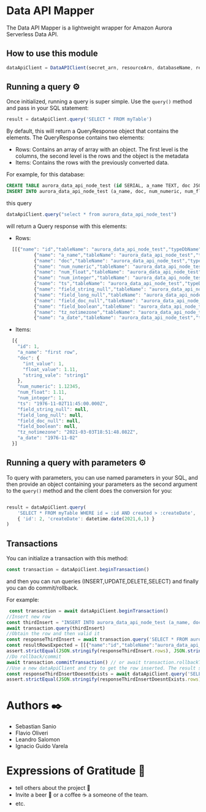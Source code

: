 # Data API Mapper

The Data API Mapper is a lightweight wrapper for Amazon Aurora Serverless Data API.

## How to use this module

```javascript
dataApiClient = DataAPIClient(secret_arn, resourceArn, databaseName, region)
```

## Running a query ⚙️
Once initialized, running a query is super simple. Use the `query()` method and pass in your SQL statement:

```javascript
result = dataApiClient.query('SELECT * FROM myTable')
```

By default, this will return a QueryResponse object that contains the elements. The QueryResponse contains two elements:
  * Rows: Contains an array of array with an object. The first level is the columns, the second level is the rows and the object is the metadata
  * Items: Contains the rows with the previously converted data.

For example, for this database:

```sql
CREATE TABLE aurora_data_api_node_test (id SERIAL, a_name TEXT, doc JSONB DEFAULT '{}', num_numeric NUMERIC (10, 5) DEFAULT 0.0, num_float float, num_integer integer, ts TIMESTAMP WITH TIME ZONE, field_string_null TEXT NULL, field_long_null integer NULL, field_doc_null JSONB NULL, field_boolean BOOLEAN NULL, tz_notimezone TIMESTAMP, a_date DATE);
INSERT INTO aurora_data_api_node_test (a_name, doc, num_numeric, num_float, num_integer, ts, tz_notimezone, a_date) VALUES ('first row', '{"string_vale": "string1", "int_value": 1, "float_value": 1.11}', 1.12345, 1.11, 1, '1976-11-02 08:45:00 UTC', '2021-03-03 15:51:48.082288', '1976-11-02');
```

this query 
```javascript 
dataApiClient.query("select * from aurora_data_api_node_test")
```

will return a Query response with this elements:

  * Rows:
  ```javascript
    [[{"name": "id","tableName": "aurora_data_api_node_test","typeDbName": "serial","nullable": false,"typeDataApi": "longValue","value": 1},
            {"name": "a_name","tableName": "aurora_data_api_node_test","typeDbName": "text","nullable": true,"typeDataApi": "stringValue","value": "first row"},
            {"name": "doc","tableName": "aurora_data_api_node_test","typeDbName": "jsonb","nullable": true,"typeDataApi": "stringValue","value": "{\"int_value\": 1, \"float_value\": 1.11, \"string_vale\": \"string1\"}"},
            {"name": "num_numeric","tableName": "aurora_data_api_node_test","typeDbName": "numeric","nullable": true,"typeDataApi": "stringValue","value": "1.12345"},
            {"name": "num_float","tableName": "aurora_data_api_node_test","typeDbName": "float8","nullable": true,"typeDataApi": "doubleValue","value": 1.11},
            {"name": "num_integer","tableName": "aurora_data_api_node_test","typeDbName": "int4","nullable": true,"typeDataApi": "longValue","value": 1},
            {"name": "ts","tableName": "aurora_data_api_node_test","typeDbName": "timestamptz","nullable": true,"typeDataApi": "stringValue","value": "1976-11-02 08:45:00"},
            {"name": "field_string_null","tableName": "aurora_data_api_node_test","typeDbName": "text","nullable": true,"typeDataApi": "isNull","value": null},
            {"name": "field_long_null","tableName": "aurora_data_api_node_test","typeDbName": "int4","nullable": true,"typeDataApi": "isNull","value": null},
            {"name": "field_doc_null","tableName": "aurora_data_api_node_test","typeDbName": "jsonb","nullable": true,"typeDataApi": "isNull","value": null},
            {"name": "field_boolean","tableName": "aurora_data_api_node_test","typeDbName": "bool","nullable": true,"typeDataApi": "isNull","value": null},
            {"name": "tz_notimezone","tableName": "aurora_data_api_node_test","typeDbName": "timestamp","nullable": true,"typeDataApi": "stringValue","value": "2021-03-03 15:51:48.082288"},
            {"name": "a_date","tableName": "aurora_data_api_node_test","typeDbName": "date","nullable": true,"typeDataApi": "stringValue","value": "1976-11-02"}]]
  ```

  * Items:
  ```javascript
    [{
      "id": 1,
      "a_name": "first row",
      "doc": {
        "int_value": 1,
        "float_value": 1.11,
        "string_vale": "string1"
      },
      "num_numeric": 1.12345,
      "num_float": 1.11,
      "num_integer": 1,
      "ts": "1976-11-02T11:45:00.000Z",
      "field_string_null": null,
      "field_long_null": null,
      "field_doc_null": null,
      "field_boolean": null,
      "tz_notimezone": "2021-03-03T18:51:48.082Z",
      "a_date": "1976-11-02"
    }]
  ```

## Running a query with parameters ⚙️

To query with parameters, you can use named parameters in your SQL, and then provide an object containing your parameters as the second argument to the `query()` method and the client does the conversion for you:

```javascript

result = dataApiClient.query(
    'SELECT * FROM myTable WHERE id = :id AND created > :createDate',
    { 'id': 2, 'createDate': datetime.date(2021,6,1) }
)
```

## Transactions

You can initialize a transaction with this method:

```javascript 
const transaction = dataApiClient.beginTransaction()
```
and then you can run queries (INSERT,UPDATE,DELETE,SELECT) and finally you can do commit/rollback.

For example:
```javascript 
 const transaction = await dataApiClient.beginTransaction()
//Insert new row
const thirdInsert = "INSERT INTO aurora_data_api_node_test (a_name, doc, num_numeric, num_float, num_integer, ts, tz_notimezone, a_date) VALUES ('first row', '{\"string_vale\": \"string1\", \"int_value\": 1, \"float_value\": 1.11}', 1.12345, 1.11, 1, '1976-11-02 08:45:00 UTC', '2021-03-03 15:51:48.082288', '1976-11-02');"
await transaction.query(thirdInsert)
//Obtain the row and then valid it
const responseThirdInsert = await transaction.query('SELECT * FROM aurora_data_api_node_test where id=:id', {id: 3})
const resultRowsExpected = [[{"name":"id","tableName":"aurora_data_api_node_test","typeDbName":"serial","nullable":false,"typeDataApi":"longValue","value":3},{"name":"a_name","tableName":"aurora_data_api_node_test","typeDbName":"text","nullable":true,"typeDataApi":"stringValue","value":"first row"},{"name":"doc","tableName":"aurora_data_api_node_test","typeDbName":"jsonb","nullable":true,"typeDataApi":"stringValue","value":"{\"int_value\": 1, \"float_value\": 1.11, \"string_vale\": \"string1\"}"},{"name":"num_numeric","tableName":"aurora_data_api_node_test","typeDbName":"numeric","nullable":true,"typeDataApi":"stringValue","value":"1.12345"},{"name":"num_float","tableName":"aurora_data_api_node_test","typeDbName":"float8","nullable":true,"typeDataApi":"doubleValue","value":1.11},{"name":"num_integer","tableName":"aurora_data_api_node_test","typeDbName":"int4","nullable":true,"typeDataApi":"longValue","value":1},{"name":"ts","tableName":"aurora_data_api_node_test","typeDbName":"timestamptz","nullable":true,"typeDataApi":"stringValue","value":"1976-11-02 08:45:00"},{"name":"field_string_null","tableName":"aurora_data_api_node_test","typeDbName":"text","nullable":true,"typeDataApi":"isNull","value":null},{"name":"field_long_null","tableName":"aurora_data_api_node_test","typeDbName":"int4","nullable":true,"typeDataApi":"isNull","value":null},{"name":"field_doc_null","tableName":"aurora_data_api_node_test","typeDbName":"jsonb","nullable":true,"typeDataApi":"isNull","value":null},{"name":"field_boolean","tableName":"aurora_data_api_node_test","typeDbName":"bool","nullable":true,"typeDataApi":"isNull","value":null},{"name":"tz_notimezone","tableName":"aurora_data_api_node_test","typeDbName":"timestamp","nullable":true,"typeDataApi":"stringValue","value":"2021-03-03 15:51:48.082288"},{"name":"a_date","tableName":"aurora_data_api_node_test","typeDbName":"date","nullable":true,"typeDataApi":"stringValue","value":"1976-11-02"}]]
assert.strictEqual(JSON.stringify(responseThirdInsert.rows), JSON.stringify(resultRowsExpected))
//Do rollback/commit
await transaction.commitTransaction() // or await transaction.rollbackTransaction()
//Use a new dataApiClient and try to get the row inserted. The result should be empty
const responseThirdInsertDoesntExists = await dataApiClient.query('SELECT * FROM aurora_data_api_node_test where id=:id', {id: 3})
assert.strictEqual(JSON.stringify(responseThirdInsertDoesntExists.rows), JSON.stringify([]))
```

# Authors ✒️

  * Sebastian Sanio
  * Flavio Oliveri
  * Leandro Salomon
  * Ignacio Guido Varela

# Expressions of Gratitude 🎁

* tell others about the project 📢
* Invite a beer 🍺   or a coffee ☕  a someone of the team. 
* etc.

